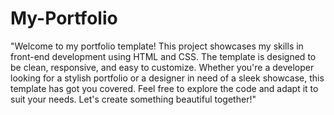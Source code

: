 # My-Portfolio
"Welcome to my portfolio template! This project showcases my skills in front-end development using HTML and CSS. The template is designed to be clean, responsive, and easy to customize. Whether you're a developer looking for a stylish portfolio or a designer in need of a sleek showcase, this template has got you covered. Feel free to explore the code and adapt it to suit your needs. Let's create something beautiful together!"
